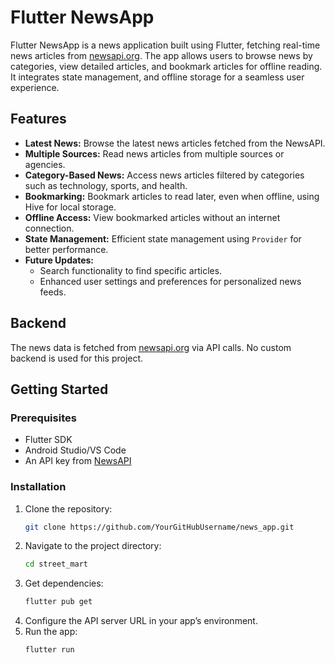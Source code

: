 # Flutter NewsApp

Flutter NewsApp is a news application built using Flutter, fetching real-time news articles from [newsapi.org](https://newsapi.org/). The app allows users to browse news by categories, view detailed articles, and bookmark articles for offline reading. It integrates state management, and offline storage for a seamless user experience.

## Features

- **Latest News:** Browse the latest news articles fetched from the NewsAPI.
- **Multiple Sources:** Read news articles from multiple sources or agencies.
- **Category-Based News:** Access news articles filtered by categories such as technology, sports, and health.
- **Bookmarking:** Bookmark articles to read later, even when offline, using Hive for local storage.
- **Offline Access:** View bookmarked articles without an internet connection.
- **State Management:** Efficient state management using `Provider` for better performance.
- **Future Updates:**
  - Search functionality to find specific articles.
  - Enhanced user settings and preferences for personalized news feeds.

## Backend

The news data is fetched from [newsapi.org](https://newsapi.org/) via API calls. No custom backend is used for this project.

## Getting Started

### Prerequisites

- Flutter SDK
- Android Studio/VS Code
- An API key from [NewsAPI](https://newsapi.org/)

### Installation

1. Clone the repository:
   ```bash
   git clone https://github.com/YourGitHubUsername/news_app.git
2. Navigate to the project directory:
   ```bash
   cd street_mart
3. Get dependencies:
   ```bash
   flutter pub get
5. Configure the API server URL in your app’s environment.
6. Run the app:
   ```bash
   flutter run

